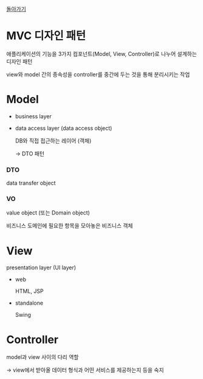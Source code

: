 [돌아가기](./README.md)

# MVC 디자인 패턴

애플리케이션의 기능을 3가지 컴포넌트(Model, View, Controller)로 나누어 설계하는 디자인 패턴

view와 model 간의 종속성을 controller를 중간에 두는 것을 통해 분리시키는 작업

# Model

- business layer
- data access layer (data access object)

    DB와 직접 접근하는 레이어 (객체)

    → DTO 패턴

### DTO

data transfer object

### VO

value object (또는 Domain object)

비즈니스 도메인에 필요한 항목을 모아놓은 비즈니스 객체

# View

presentation layer (UI layer)

- web

    HTML, JSP

- standalone

    Swing

# Controller

model과 view 사이의 다리 역할

→ view에서 받아올 데이터 형식과 어떤 서비스를 제공하는지 등을 숙지
